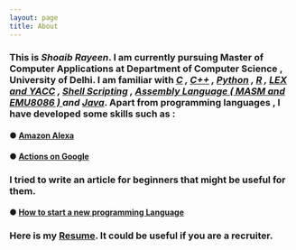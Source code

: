 ```yaml
---
layout: page
title: About
---
```


### This is **_Shoaib Rayeen_**. I am currently pursuing Master of Computer Applications at Department of Computer Science , University of Delhi. I am familiar with _[C](https://github.com/shoaibrayeen/Cplusplus-and-C) , [C++](https://github.com/shoaibrayeen/Cplusplus-and-C) , [Python](https://github.com/shoaibrayeen/Python) , [R](https://github.com/shoaibrayeen/R) , [LEX and YACC](https://github.com/shoaibrayeen/Lex-and-Yacc) , [Shell Scripting](https://github.com/shoaibrayeen/Shell-Programming) , [Assembly Language ( MASM and EMU8086 ) ](https://github.com/shoaibrayeen/Assembly-Language) and [Java](https://github.com/shoaibrayeen/Java)_. Apart from programming languages , I have developed some skills such as :  

#### ● [Amazon Alexa](/doc/amazon_alexa)
#### ● [Actions on Google](/doc/Actions_on_Google)

### I tried to write an article for beginners that might be useful for them.
#### ● [How to start a new programming Language](/doc/start_a_new_programming_language) 


### Here is my [Resume](/doc/resume). It could be useful if you are a recruiter.
